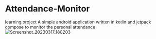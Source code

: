 # Attendance-Monitor
learning project
A simple android application written in kotlin and jetpack compose to monitor the personal attendance 
![Screenshot_20230317_180203](https://user-images.githubusercontent.com/115709232/225905730-71c65320-632b-4072-a0c7-10d0ea862108.png)
